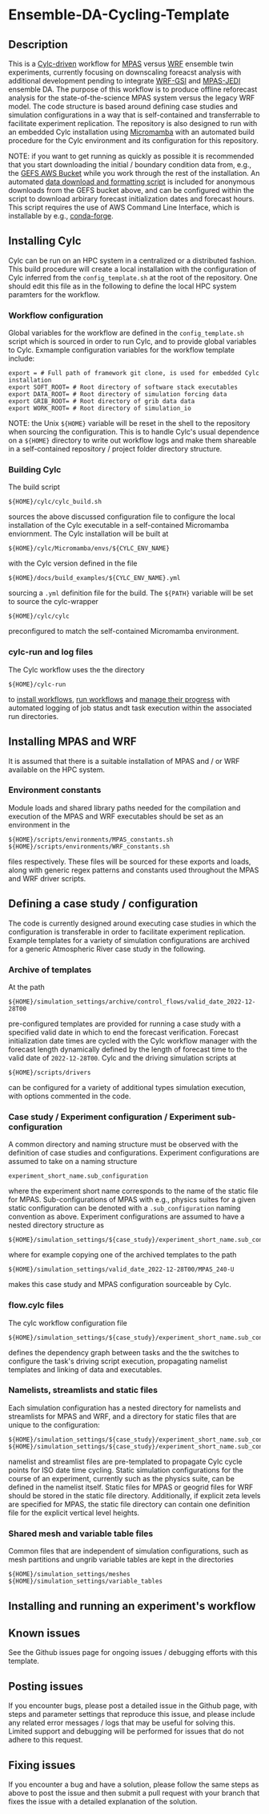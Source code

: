 # Ensemble-DA-Cycling-Template

## Description
This is a [Cylc-driven](https://cylc.github.io/) workflow for [MPAS](https://mpas-dev.github.io/) versus
[WRF](https://www2.mmm.ucar.edu/wrf/users/) ensemble twin experiments, currently focusing on downscaling
foreacst analysis with additional development pending to integrate [WRF-GSI](https://github.com/NOAA-EMC/GSI/tree/develop)
and [MPAS-JEDI](https://www.jcsda.org/jedi-mpas) ensemble DA. The purpose of this workflow is to produce
offline reforecast analysis for the state-of-the-science MPAS system versus the legacy WRF model. The
code structure is based around defining case studies and simulation configurations in a way that is
self-contained and transferrable to facilitate experiment replication.  The repository is also designed to run
with an embedded Cylc installation using
[Micromamba](https://mamba.readthedocs.io/en/latest/installation/micromamba-installation.html#)
with an automated build procedure for the Cylc environment and its configuration for this repository.

NOTE: if you want to get running as quickly as possible it is recommended that you start downloading the
initial / boundary condition data from, e.g., the 
[GEFS AWS Bucket](https://www.ncei.noaa.gov/products/weather-climate-models/global-ensemble-forecast)
while you work through the rest of the installation.  An automated 
[data download and formatting script](https://github.com/CW3E/Ensemble-DA-Cycling-Template/blob/main/scripts/downloads/download_GEFS_AWS.py)
is included for anonymous downloads from the GEFS bucket above, and can be configured within the script
to download arbirary forecast initialization dates and forecast hours.  This script requires the use of
AWS Command Line Interface, which is installable by e.g., [conda-forge](https://anaconda.org/conda-forge/awscli).

## Installing Cylc
Cylc can be run on an HPC system in a centralized or a distributed fashion.  This build procedure will
create a local installation with the configuration of Cylc inferred from the `config_template.sh`
at the root of the repository.  One should edit this file as in the following to define the local
HPC system paramters for the workflow.

###  Workflow configuration
Global variables for the workflow are defined in the `config_template.sh` script which is
sourced in order to run Cylc, and to provide global variables to Cylc.  Exmample configuration
variables for the workflow template include:
```
export = # Full path of framework git clone, is used for embedded Cylc installation
export SOFT_ROOT= # Root directory of software stack executables
export DATA_ROOT= # Root directory of simulation forcing data
export GRIB_ROOT= # Root directory of grib data data
export WORK_ROOT= # Root directory of simulation_io
```
NOTE: the Unix `${HOME}` variable will be reset in the shell to the repository
when sourcing the configuration.  This is to handle Cylc's usual dependence on a `${HOME}` directory
to write out workflow logs and make them shareable in a self-contained repository / project folder
directory structure.

### Building Cylc
The build script
```
${HOME}/cylc/cylc_build.sh
```
sources the above discussed configuration file to configure the local installation of
the Cylc executable in a self-contained Micromamba enviornment.  The Cylc installation
will be built at
```
${HOME}/cylc/Micromamba/envs/${CYLC_ENV_NAME}
```
with the Cylc version defined in the file
```
${HOME}/docs/build_examples/${CYLC_ENV_NAME}.yml
```
sourcing a `.yml` definition file for the build.  The `${PATH}` variable will be set
to source the cylc-wrapper
```
${HOME}/cylc/cylc
```
preconfigured to match the self-contained Micromamba environment.

### cylc-run and log files
The Cylc workflow uses the the directory
```
${HOME}/cylc-run
```
to [install workflows](https://cylc.github.io/cylc-doc/latest/html/user-guide/installing-workflows.html#using-cylc-install),
[run workflows](https://cylc.github.io/cylc-doc/latest/html/user-guide/running-workflows/index.html)
and [manage their progress](https://cylc.github.io/cylc-doc/latest/html/user-guide/interventions/index.html)
with automated logging of job status andt task execution within the associated run directories.

## Installing MPAS and WRF
It is assumed that there is a suitable installation of MPAS and / or WRF available on the HPC system.

### Environment constants
Module loads and shared library paths needed for the compilation and execution of the MPAS and WRF executables
should be set as an environment in the
```
${HOME}/scripts/environments/MPAS_constants.sh
${HOME}/scripts/environments/WRF_constants.sh
```
files respectively.  These files will be sourced for these exports and loads, along with generic regex patterns and
constants used throughout the MPAS and WRF driver scripts.

## Defining a case study / configuration
The code is currently designed around executing case studies in which the configuration is transferable
in order to facilitate experiment replication.  Example templates for a variety of simulation configurations
are archived for a generic Atmospheric River case study in the following.

### Archive of templates
At the path
```
${HOME}/simulation_settings/archive/control_flows/valid_date_2022-12-28T00
```
pre-configured templates are provided for running a case study with a specified valid date in which to end
the forecast verification.  Forecast initialization date times are cycled with the Cylc workflow manager
with the forecast length dynamically defined by the length of forecast time to the valid date of `2022-12-28T00`.  Cylc
and the driving simulation scripts at
```
${HOME}/scripts/drivers
```
can be configured for a variety of additional types simulation execution, with options commented in the code.

### Case study / Experiment configuration / Experiment sub-configuration 
A common directory and naming structure must be observed with the definition of case studies and
configurations.  Experiment configurations are assumed to take on a naming structure
```
experiment_short_name.sub_configuration
```
where the experiment short name corresponds to the name of the static file for MPAS.  Sub-configurations
of MPAS with e.g., physics suites for a given static configuration can be denoted with a `.sub_configuration`
naming convention as above.  Experiment configurations are assumed to have a nested directory structure as
```
${HOME}/simulation_settings/${case_study}/experiment_short_name.sub_configuration
```
where for example copying one of the archived templates to the path
```
${HOME}/simulation_settings/valid_date_2022-12-28T00/MPAS_240-U
```
makes this case study and MPAS configuration sourceable by Cylc. 

### flow.cylc files
The cylc workflow configuration file 
```
${HOME}/simulation_settings/${case_study}/experiment_short_name.sub_configuration/flow.cylc
```
defines the dependency graph between tasks and the the switches to configure the task's driving script
execution, propagating namelist templates and linking of data and executables.

### Namelists, streamlists and static files
Each simulation configuration has a nested directory for namelists and streamlists for MPAS and WRF,
and a directory for static files that are unique to the configuration:
```
${HOME}/simulation_settings/${case_study}/experiment_short_name.sub_configuration/namelist
${HOME}/simulation_settings/${case_study}/experiment_short_name.sub_configuration/static
```
namelist and streamlist files are pre-templated to propagate Cylc cycle points for ISO date time cycling.
Static simulation configurations for the course of an experiment, currently such as the physics suite, 
can be defined in the namelist itself. Static files for MPAS or geogrid files for WRF should be stored
in the static file directory.  Additionally, if explicit zeta levels are specified for MPAS, the static
file directory can contain one definition file for the explicit vertical level heights.

### Shared mesh and variable table files
Common files that are independent of simulation configurations, such as mesh partitions and ungrib variable
tables are kept in the directories
```
${HOME}/simulation_settings/meshes
${HOME}/simulation_settings/variable_tables
```

## Installing and running an experiment's workflow


## Known issues
See the Github issues page for ongoing issues / debugging efforts with this template.

## Posting issues
If you encounter bugs, please post a detailed issue in the Github page, with steps and parameter
settings that reproduce this issue, and please include any related error messages / logs that
may be useful for solving this.  Limited support and debugging will be performed for issues that do
not adhere to this request.

## Fixing issues
If you encounter a bug and have a solution, please follow the same steps as above to post the issue
and then submit a pull request with your branch that fixes the issue with a detailed explanation of
the solution.
